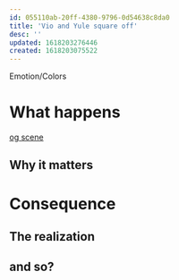 ```yaml
---
id: 055110ab-20ff-4380-9796-0d54638c8da0
title: 'Vio and Yule square off'
desc: ''
updated: 1618203276446
created: 1618203075522
---
```

Emotion/Colors
>

# What happens
[og scene](https://github.com/9ae/ace/blob/master/chapters/03.md#present-vio-and-yule-fight)

##  Why it matters


# Consequence

## The realization

## and so?
